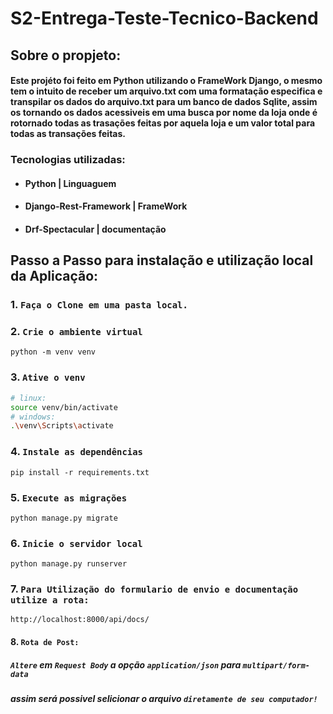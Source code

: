 # S2-Entrega-Teste-Tecnico-Backend

## Sobre o propjeto:
#### Este projéto foi feito em **Python** utilizando o FrameWork **Django**, o mesmo tem o intuito de receber um arquivo.txt com uma formatação especifica e transpilar os dados do arquivo.txt para um banco de dados **Sqlite**, assim os tornando os dados acessiveis em uma busca por nome da loja onde é rotornado todas as trasações feitas por aquela loja e um valor total para todas as transações feitas.

### Tecnologias utilizadas:
* #### Python | Linguaguem
* #### Django-Rest-Framework | FrameWork
* #### Drf-Spectacular | documentação


## Passo a Passo para instalação e utilização local da Aplicação:


 ### 1. `Faça o Clone em uma pasta local.`

 ### 2. `Crie o ambiente virtual`
```
python -m venv venv
```

 ### 3. `Ative o venv`
```bash
# linux:
source venv/bin/activate
# windows:
.\venv\Scripts\activate
```

 ### 4. `Instale as dependências`
```
pip install -r requirements.txt
```
 ### 5. `Execute as migrações`
```
python manage.py migrate
```

 ### 6. `Inicie o servidor local`
 ```
 python manage.py runserver
 ```


 ### 7. `Para Utilização do formulario de envio e documentação utilize a rota:`
```
http://localhost:8000/api/docs/
```

 #### 8. `Rota de Post:`
##### `Altere` em `Request Body` a opção `application/json` para `multipart/form-data`
##### assim será possivel selicionar o arquivo `diretamente de seu computador!`
